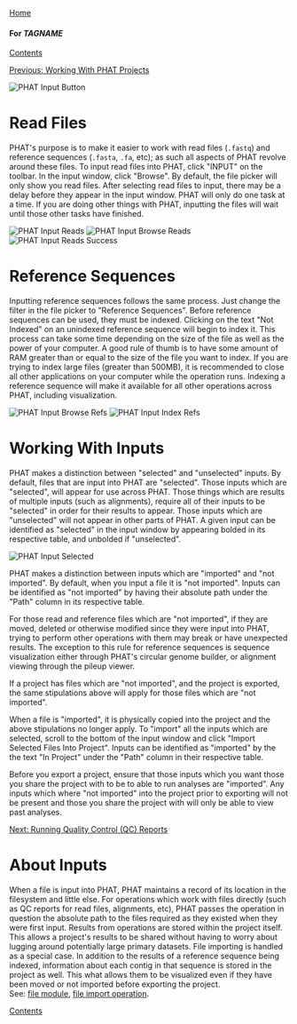 [Home](https://chgibb.github.io/PHATDocs/)

#### For $TAGNAME$
[Contents](https://chgibb.github.io/PHATDocs/docs/latest/home)

[Previous: Working With PHAT Projects](https://chgibb.github.io/PHATDocs/docs/latest/projects)

![PHAT Input Button](https://chgibb.github.io//PHATDocs/docs/latest/InputButton.png)

# Read Files

PHAT's purpose is to make it easier to work with read files (```.fastq```) and reference sequences (```.fasta```, ```.fa```, etc); as such all aspects of PHAT revolve around these files. To input read files into PHAT, click "INPUT" on the toolbar. In the input window, click "Browse". By default, the file picker will only show you read files. After selecting read files to input, there may be a delay before they appear in the input window. PHAT will only do one task at a time. If you are doing other things with PHAT, inputting the files will wait until those other tasks have finished.

![PHAT Input Reads](https://chgibb.github.io//PHATDocs/docs/latest/InputReads.png)
![PHAT Input Browse Reads](https://chgibb.github.io//PHATDocs/docs/latest/InputBrowseReads.png)
![PHAT Input Reads Success](https://chgibb.github.io//PHATDocs/docs/latest/InputReadsIn.png) 

# Reference Sequences
Inputting reference sequences follows the same process. Just change the filter in the file picker to "Reference Sequences". Before reference sequences can be used, they must be indexed. Clicking on the text "Not Indexed" on an unindexed reference sequence will begin to index it. This process can take some time depending on the size of the file as well as the power of your computer. A good rule of thumb is to have some amount of RAM greater than or equal to the size of the file you want to index. If you are trying to index large files (greater than 500MB), it is recommended to close all other applications on your computer while the operation runs. Indexing a reference sequence will make it available for all other operations across PHAT, including visualization.

![PHAT Input Browse Refs](https://chgibb.github.io//PHATDocs/docs/latest/InputBrowseRefs.png)
![PHAT Input Index Refs](https://chgibb.github.io//PHATDocs/docs/latest/IndexedRef.png)

# Working With Inputs
PHAT makes a distinction between "selected" and "unselected" inputs. By default, files that are input into PHAT are "selected". Those inputs which are "selected", will appear for use across PHAT. Those things which are results of multiple inputs (such as alignments), require all of their inputs to be "selected" in order for their results to appear. Those inputs which are "unselected" will not appear in other parts of PHAT. A given input can be identified as "selected" in the input window by appearing bolded in its respective table, and unbolded if "unselected".

![PHAT Input Selected](https://chgibb.github.io//PHATDocs/docs/latest/InputSelected.png)

PHAT makes a distinction between inputs which are "imported" and "not imported". By default, when you input a file it is "not imported". Inputs can be identified as "not imported" by having their absolute path under the "Path" column in its respective table.

For those read and reference files which are "not imported", if they are moved, deleted or otherwise modified since they were input into PHAT, trying to perform other operations with them may break or have unexpected results. The exception to this rule for reference sequences is sequence visualization either through PHAT's circular genome builder, or alignment viewing through the pileup viewer. 

If a project has files which are "not imported", and the project is exported, the same stipulations above will apply for those files which are "not imported".

When a file is "imported", it is physically copied into the project and the above stipulations no longer apply. To "import" all the inputs which are selected, scroll to the bottom of the input window and click "Import Selected Files Into Project". Inputs can be identified as "imported" by the the text "In Project" under the "Path" column in their respective table.

Before you export a project, ensure that those inputs which you want those you share the project with to be to able to run analyses are "imported". Any inputs which where "not imported" into the project prior to exporting will not be present and those you share the project with will only be able to view past analyses.

[Next: Running Quality Control (QC) Reports](https://chgibb.github.io/PHATDocs/docs/latest/QCReports)

# About Inputs
When a file is input into PHAT, PHAT maintains a record of its location in the filesystem and little else. For operations which work with files directly (such as QC reports for read files, alignments, etc), PHAT passes the operation in question the absolute path to the files required as they existed when they were first input. Results from operations are stored within the project itself. This allows a project's results to be shared without having to worry about lugging around potentially large primary datasets. File importing is handled as a special case. In addition to the results of a reference sequence being indexed, information about each contig in that sequence is stored in the project as well. This what allows them to be visualized even if they have been moved or not imported before exporting the project.  
See: [file module](https://github.com/chgibb/PHAT/blob/$TAGNAME$/src/req/file.ts), [file import operation](https://github.com/chgibb/PHAT/blob/$TAGNAME$/src/req/operations/ImportFileIntoProject.ts).

[Contents](https://chgibb.github.io/PHATDocs/docs/latest/home)
